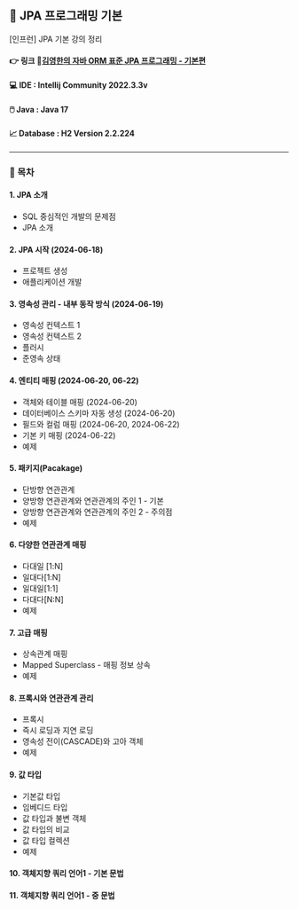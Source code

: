 ## 📝 JPA 프로그래밍 기본
[인프런] JPA 기본 강의 정리

#### 👉 링크 🔗[김영한의 자바 ORM 표준 JPA 프로그래밍 - 기본편]([https://www.inflearn.com/course/%EA%B9%80%EC%98%81%ED%95%9C%EC%9D%98-%EC%8B%A4%EC%A0%84-%EC%9E%90%EB%B0%94-%EA%B8%B0%EB%B3%B8%ED%8E%B8/dashboard](https://www.inflearn.com/course/ORM-JPA-Basic/dashboard))

#### 💻 IDE : Intellij Community 2022.3.3v 
#### 🖱️ Java : Java 17
#### 📈 Database : H2 Version 2.2.224


***

### 📂 목차
#### 1. JPA 소개
- SQL 중심적인 개발의 문제점
- JPA 소개
#### 2. JPA 시작 (2024-06-18)
- 프로젝트 생성 
- 애플리케이션 개발
#### 3. 영속성 관리 - 내부 동작 방식 (2024-06-19)
- 영속성 컨텍스트 1 
- 영속성 컨텍스트 2 
- 플러시 
- 준영속 상태 
#### 4. 엔티티 매핑 (2024-06-20, 06-22)
- 객체와 테이블 매핑 (2024-06-20)
- 데이터베이스 스키마 자동 생성 (2024-06-20)
- 필드와 컬럼 매핑 (2024-06-20, 2024-06-22)
- 기본 키 매핑 (2024-06-22)
- 예제 
#### 5. 패키지(Pacakage)
- 단방향 연관관계
- 양방향 연관관계와 연관관계의 주인 1 - 기본
- 양방향 연관관계와 연관관계의 주인 2 - 주의점
- 예제
#### 6. 다양한 연관관계 매핑
- 다대일 [1:N]
- 일대다[1:N]
- 일대일[1:1]
- 다대다[N:N]
- 예제
#### 7. 고급 매핑
- 상속관계 매핑
- Mapped Superclass - 매핑 정보 상속
- 예제
#### 8. 프록시와 연관관계 관리
- 프록시
- 즉시 로딩과 지연 로딩
- 영속성 전이(CASCADE)와 고아 객체
- 예제
#### 9. 값 타입
- 기본값 타입
- 임베디드 타입
- 값 타입과 불변 객체
- 값 타입의 비교
- 값 타입 컬렉션
- 예제
#### 10. 객체지향 쿼리 언어1 - 기본 문법

#### 11. 객체지향 쿼리 언어1 - 중 문법

